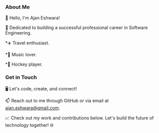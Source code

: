 ### About Me

👋 Hello, I'm Ajan Eshwara!

🚀 Dedicated to building a successful professional career in Software Engineering.

  *✈️ Travel enthusiast.

  *🎸 Music lover.

  *🏒 Hockey player.

### Get in Touch

🖥️ Let's code, create, and connect!

📫 Reach out to me through GitHub or via email at ajan.eshwara@gmail.com.

📈 Check out my work and contributions below. Let's build the future of technology together! 🌐

